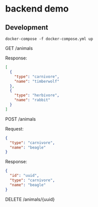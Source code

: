 # backend demo

## Development

```shell
docker-compose -f docker-compose.yml up
```

GET /animals

Response:

```json
[
  {
    "type": "carnivore",
    "name": "timberwolf"
  },
  {
    "type": "herbivore",
    "name": "rabbit"
  }
]
```

POST /animals

Request:

```json
{
  "type": "carnivore",
  "name": "beagle"
}
```

Response:

```json
{
  "id": "uuid",
  "type": "carnivore",
  "name": "beagle"
}
```

DELETE /animals/{uuid}
